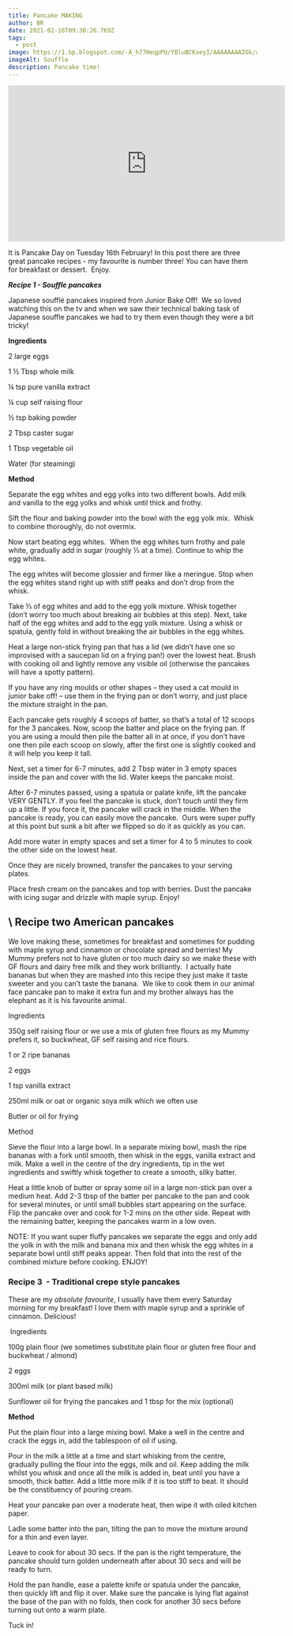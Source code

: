 ```yaml
---
title: Pancake MAKING
author: BR
date: 2021-02-16T09:30:26.769Z
tags:
  - post
image: https://1.bp.blogspot.com/-A_h77HeqpPU/YBluBCKxeyI/AAAAAAAAZGk/aH_ZlLAm0FsqGMa01oLGa3k9yTxNlFmtgCPcBGAsYHg/s320/IMG_5683.jpg
imageAlt: Souffle
description: Pancake time!
---
```

<iframe width="560" height="315" src="https://www.youtube-nocookie.com/embed/90dvRdsHgl4" title="YouTube video player" frameborder="0" allow="accelerometer; autoplay; clipboard-write; encrypted-media; gyroscope; picture-in-picture; web-share" allowfullscreen></iframe>

It is Pancake Day on Tuesday 16th February! In this post there are three great pancake recipes - my favourite is number three! You can have them for breakfast or dessert.  Enjoy. 

  ***Recipe 1 - Souffle pancakes***

Japanese soufflé pancakes inspired from Junior Bake Off!  We so loved watching this on the tv and when we saw their technical baking task of Japanese souffle pancakes we had to try them even though they were a bit tricky! 

**Ingredients**

2 large eggs

1 ½ Tbsp whole milk

¼ tsp pure vanilla extract

¼ cup self raising flour 

½ tsp baking powder

2 Tbsp caster sugar

1 Tbsp vegetable oil

Water (for steaming)

**Method**

Separate the egg whites and egg yolks into two different bowls. Add milk and vanilla to the egg yolks and whisk until thick and frothy. 

Sift the flour and baking powder into the bowl with the egg yolk mix.  Whisk to combine thoroughly, do not overmix. 

Now start beating egg whites.  When the egg whites turn frothy and pale white, gradually add in sugar (roughly ⅓ at a time). Continue to whip the egg whites. 

The egg whites will become glossier and firmer like a meringue. Stop when the egg whites stand right up with stiff peaks and don’t drop from the whisk. 

Take ⅓ of egg whites and add to the egg yolk mixture. Whisk together (don’t worry too much about breaking air bubbles at this step). Next, take half of the egg whites and add to the egg yolk mixture. Using a whisk or spatula, gently fold in without breaking the air bubbles in the egg whites.  

Heat a large non-stick frying pan that has a lid (we didn’t have one so improvised with a saucepan lid on a frying pan!) over the lowest heat. Brush with cooking oil and lightly remove any visible oil (otherwise the pancakes will have a spotty pattern).  

If you have any ring moulds or other shapes – they used a cat mould in junior bake off! – use them in the frying pan or don’t worry, and just place the mixture straight in the pan.  

Each pancake gets roughly 4 scoops of batter, so that’s a total of 12 scoops for the 3 pancakes. Now, scoop the batter and place on the frying pan. If you are using a mould then pile the batter all in at once, if you don’t have one then pile each scoop on slowly, after the first one is slightly cooked and it will help you keep it tall. 

Next, set a timer for 6-7 minutes, add 2 Tbsp water in 3 empty spaces inside the pan and cover with the lid. Water keeps the pancake moist.  

After 6-7 minutes passed, using a spatula or palate knife, lift the pancake VERY GENTLY. If you feel the pancake is stuck, don’t touch until they firm up a little. If you force it, the pancake will crack in the middle. When the pancake is ready, you can easily move the pancake.  Ours were super puffy at this point but sunk a bit after we flipped so do it as quickly as you can.  

Add more water in empty spaces and set a timer for 4 to 5 minutes to cook the other side on the lowest heat. 

Once they are nicely browned, transfer the pancakes to your serving plates.  

Place fresh cream on the pancakes and top with berries. Dust the pancake with icing sugar and drizzle with maple syrup. Enjoy!  

##  **\    Recipe two American pancakes**

We love making these, sometimes for breakfast and sometimes for pudding with maple syrup and cinnamon or chocolate spread and berries! My Mummy prefers not to have gluten or too much dairy so we make these with GF flours and dairy free milk and they work brilliantly.  I actually hate bananas but when they are mashed into this recipe they just make it taste sweeter and you can’t taste the banana.  We like to cook them in our animal face pancake pan to make it extra fun and my brother always has the elephant as it is his favourite animal. 

Ingredients

350g self raising flour or we use a mix of gluten free flours as my Mummy prefers it, so buckwheat, GF self raising and rice flours. 

1 or 2 ripe bananas

2 eggs

1 tsp vanilla extract 

250ml milk or oat or organic soya milk which we often use

Butter or oil for frying

Method

Sieve the flour into a large bowl. In a separate mixing bowl, mash the ripe bananas with a fork until smooth, then whisk in the eggs, vanilla extract and milk. Make a well in the centre of the dry ingredients, tip in the wet ingredients and swiftly whisk together to create a smooth, silky batter.

Heat a little knob of butter or spray some oil in a large non-stick pan over a medium heat. Add 2-3 tbsp of the batter per pancake to the pan and cook for several minutes, or until small bubbles start appearing on the surface. Flip the pancake over and cook for 1-2 mins on the other side. Repeat with the remaining batter, keeping the pancakes warm in a low oven.

NOTE: If you want super fluffy pancakes we separate the eggs and only add the yolk in with the milk and banana mix and then whisk the egg whites in a separate bowl until stiff peaks appear. Then fold that into the rest of the combined mixture before cooking. ENJOY!

### **Recipe 3  - Traditional crepe style pancakes**

These are my *absolute favourite*, I usually have them every Saturday morning for my breakfast! I love them with maple syrup and a sprinkle of cinnamon. Delicious!

 Ingredients

100g plain flour (we sometimes substitute plain flour or gluten free flour and buckwheat / almond)

2 eggs

300ml milk (or plant based milk)

Sunflower oil for frying the pancakes and 1 tbsp for the mix (optional)

**Method**

Put the plain flour into a large mixing bowl. Make a well in the centre and crack the eggs in, add the tablespoon of oil if using.

Pour in the milk a little at a time and start whisking from the centre, gradually pulling the flour into the eggs, milk and oil. Keep adding the milk whilst you whisk and once all the milk is added in, beat until you have a smooth, thick batter. Add a little more milk if it is too stiff to beat. It should be the constituency of pouring cream. 

Heat your pancake pan over a moderate heat, then wipe it with oiled kitchen paper.

Ladle some batter into the pan, tilting the pan to move the mixture around for a thin and even layer. 

Leave to cook for about 30 secs. If the pan is the right temperature, the pancake should turn golden underneath after about 30 secs and will be ready to turn.

Hold the pan handle, ease a palette knife or spatula under the pancake, then quickly lift and flip it over. Make sure the pancake is lying flat against the base of the pan with no folds, then cook for another 30 secs before turning out onto a warm plate.

Tuck in!